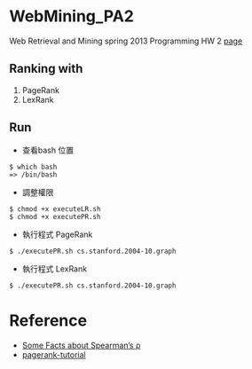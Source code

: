 # WebMining_PA2

Web Retrieval and Mining spring 2013 Programming HW 2
[page](https://ceiba.ntu.edu.tw/course/4825d0/hw/wm2013_hw2.tar.gz)

## Ranking with

1. PageRank
2. LexRank

## Run

* 查看bash 位置

```
$ which bash
=> /bin/bash
```

* 調整權限

```
$ chmod +x executeLR.sh
$ chmod +x executePR.sh
```

* 執行程式 PageRank

```
$ ./executePR.sh cs.stanford.2004-10.graph
```

* 執行程式 LexRank

```
$ ./executePR.sh cs.stanford.2004-10.graph
```

# Reference
- [Some Facts about Spearman’s ρ](http://irlab.csie.ntu.edu.tw/wm2008/contrib/wm2008-rho.pdf)
- [pagerank-tutorial](http://irlab.csie.ntu.edu.tw/wm2008/contrib/pagerank-tutorial.doc)